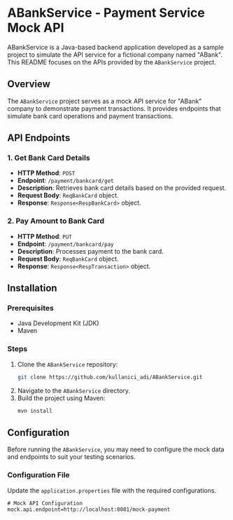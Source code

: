 # ABankService - Payment Service Mock API

ABankService is a Java-based backend application developed as a sample project to simulate the API service for a fictional company named "ABank". This README focuses on the APIs provided by the `ABankService` project.

## Overview

The `ABankService` project serves as a mock API service for "ABank" company to demonstrate payment transactions. It provides endpoints that simulate bank card operations and payment transactions.

## API Endpoints

### 1. Get Bank Card Details

- **HTTP Method**: `POST`
- **Endpoint**: `/payment/bankcard/get`
- **Description**: Retrieves bank card details based on the provided request.
- **Request Body**: `ReqBankCard` object.
- **Response**: `Response<RespBankCard>` object.

### 2. Pay Amount to Bank Card

- **HTTP Method**: `PUT`
- **Endpoint**: `/payment/bankcard/pay`
- **Description**: Processes payment to the bank card.
- **Request Body**: `ReqBankCard` object.
- **Response**: `Response<RespTransaction>` object.

## Installation

### Prerequisites

- Java Development Kit (JDK)
- Maven

### Steps

1. Clone the `ABankService` repository:
    ```bash
    git clone https://github.com/kullanici_adi/ABankService.git
    ```
2. Navigate to the `ABankService` directory.
3. Build the project using Maven:
    ```bash
    mvn install
    ```

## Configuration

Before running the `ABankService`, you may need to configure the mock data and endpoints to suit your testing scenarios.

### Configuration File

Update the `application.properties` file with the required configurations.

```properties
# Mock API Configuration
mock.api.endpoint=http://localhost:8081/mock-payment
